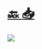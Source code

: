 #
# [🔙 ](../../)    <a href="../pdfs/261_📐 Proyecto_📐🗺 P Situación - Emplazamiento.pdf">📥</a>
 <img src="page0.jpg"> 

            
                